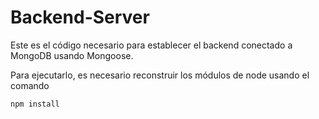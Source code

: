 # Backend-Server
Este es el código necesario para establecer el backend conectado a MongoDB usando Mongoose.

Para ejecutarlo, es necesario reconstruir los módulos de node usando el comando

```
npm install
```